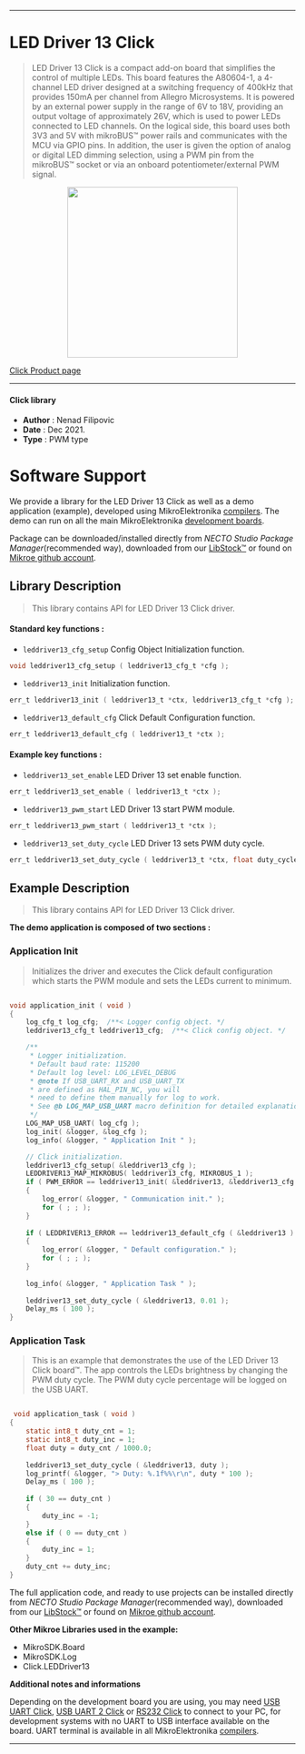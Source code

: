 
---
# LED Driver 13 Click

> LED Driver 13 Click is a compact add-on board that simplifies the control of multiple LEDs. This board features the A80604-1, a 4-channel LED driver designed at a switching frequency of 400kHz that provides 150mA per channel from Allegro Microsystems. It is powered by an external power supply in the range of 6V to 18V, providing an output voltage of approximately 26V, which is used to power LEDs connected to LED channels. On the logical side, this board uses both 3V3 and 5V with mikroBUS™ power rails and communicates with the MCU via GPIO pins. In addition, the user is given the option of analog or digital LED dimming selection, using a PWM pin from the mikroBUS™ socket or via an onboard potentiometer/external PWM signal.

<p align="center">
  <img src="https://download.mikroe.com/images/click_for_ide/leddriver13_click.png" height=300px>
</p>

[Click Product page](https://www.mikroe.com/led-driver-13-click)

---


#### Click library

- **Author**        : Nenad Filipovic
- **Date**          : Dec 2021.
- **Type**          : PWM type


# Software Support

We provide a library for the LED Driver 13 Click
as well as a demo application (example), developed using MikroElektronika
[compilers](https://www.mikroe.com/necto-studio).
The demo can run on all the main MikroElektronika [development boards](https://www.mikroe.com/development-boards).

Package can be downloaded/installed directly from *NECTO Studio Package Manager*(recommended way), downloaded from our [LibStock&trade;](https://libstock.mikroe.com) or found on [Mikroe github account](https://github.com/MikroElektronika/mikrosdk_click_v2/tree/master/clicks).

## Library Description

> This library contains API for LED Driver 13 Click driver.

#### Standard key functions :

- `leddriver13_cfg_setup` Config Object Initialization function.
```c
void leddriver13_cfg_setup ( leddriver13_cfg_t *cfg );
```

- `leddriver13_init` Initialization function.
```c
err_t leddriver13_init ( leddriver13_t *ctx, leddriver13_cfg_t *cfg );
```

- `leddriver13_default_cfg` Click Default Configuration function.
```c
err_t leddriver13_default_cfg ( leddriver13_t *ctx );
```

#### Example key functions :

- `leddriver13_set_enable` LED Driver 13 set enable function.
```c
err_t leddriver13_set_enable ( leddriver13_t *ctx );
```

- `leddriver13_pwm_start` LED Driver 13 start PWM module.
```c
err_t leddriver13_pwm_start ( leddriver13_t *ctx );
```

- `leddriver13_set_duty_cycle` LED Driver 13 sets PWM duty cycle.
```c
err_t leddriver13_set_duty_cycle ( leddriver13_t *ctx, float duty_cycle );
```

## Example Description

> This library contains API for LED Driver 13 Click driver.

**The demo application is composed of two sections :**

### Application Init

> Initializes the driver and executes the Click default configuration which
> starts the PWM module and sets the LEDs current to minimum.

```c

void application_init ( void ) 
{
    log_cfg_t log_cfg;  /**< Logger config object. */
    leddriver13_cfg_t leddriver13_cfg;  /**< Click config object. */

    /** 
     * Logger initialization.
     * Default baud rate: 115200
     * Default log level: LOG_LEVEL_DEBUG
     * @note If USB_UART_RX and USB_UART_TX 
     * are defined as HAL_PIN_NC, you will 
     * need to define them manually for log to work. 
     * See @b LOG_MAP_USB_UART macro definition for detailed explanation.
     */
    LOG_MAP_USB_UART( log_cfg );
    log_init( &logger, &log_cfg );
    log_info( &logger, " Application Init " );

    // Click initialization.
    leddriver13_cfg_setup( &leddriver13_cfg );
    LEDDRIVER13_MAP_MIKROBUS( leddriver13_cfg, MIKROBUS_1 );
    if ( PWM_ERROR == leddriver13_init( &leddriver13, &leddriver13_cfg ) )
    {
        log_error( &logger, " Communication init." );
        for ( ; ; );
    }
    
    if ( LEDDRIVER13_ERROR == leddriver13_default_cfg ( &leddriver13 ) )
    {
        log_error( &logger, " Default configuration." );
        for ( ; ; );
    }
    
    log_info( &logger, " Application Task " );
    
    leddriver13_set_duty_cycle ( &leddriver13, 0.01 );
    Delay_ms ( 100 );
}

```

### Application Task

> This is an example that demonstrates the use of the LED Driver 13 Click board™.
> The app controls the LEDs brightness by changing the PWM duty cycle.
> The PWM duty cycle percentage will be logged on the USB UART.

```c

 void application_task ( void ) 
{
    static int8_t duty_cnt = 1;
    static int8_t duty_inc = 1;
    float duty = duty_cnt / 1000.0;
    
    leddriver13_set_duty_cycle ( &leddriver13, duty );
    log_printf( &logger, "> Duty: %.1f%%\r\n", duty * 100 );
    Delay_ms ( 100 );
    
    if ( 30 == duty_cnt ) 
    {
        duty_inc = -1;
    }
    else if ( 0 == duty_cnt ) 
    {
        duty_inc = 1;
    }
    duty_cnt += duty_inc;
} 

```


The full application code, and ready to use projects can be installed directly from *NECTO Studio Package Manager*(recommended way), downloaded from our [LibStock&trade;](https://libstock.mikroe.com) or found on [Mikroe github account](https://github.com/MikroElektronika/mikrosdk_click_v2/tree/master/clicks).

**Other Mikroe Libraries used in the example:**

- MikroSDK.Board
- MikroSDK.Log
- Click.LEDDriver13

**Additional notes and informations**

Depending on the development board you are using, you may need
[USB UART Click](https://www.mikroe.com/usb-uart-click),
[USB UART 2 Click](https://www.mikroe.com/usb-uart-2-click) or
[RS232 Click](https://www.mikroe.com/rs232-click) to connect to your PC, for
development systems with no UART to USB interface available on the board. UART
terminal is available in all MikroElektronika
[compilers](https://shop.mikroe.com/compilers).

---
